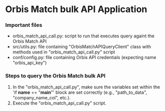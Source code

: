# Orbis Match bulk API Application

### Important files
- orbis_match_api_call.py: script to run that executes query againt the Orbis Match API
- src/utils.py: file containing "OrbisMatchAPIQueryClient" class with methods used in "orbis_match_api_call.py" script
- conf/config.py: file containing Orbis API credentials (expecting name "orbis_api_key")
### Steps to query the Orbis Match bulk API
1. In the "orbis_match_api_call.py", make sure the variables set within the 'if __name__ == "__main__"' block are set correctly (e.g., "path_to_data", "company_name_col", etc.).
2. Execute the "orbis_match_api_call.py" script.